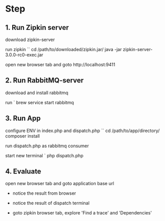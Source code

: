 # Step
## 1. Run Zipkin server  
download zipkin-server

run zipkin
``
cd /path/to/downloaded/zipkin.jar/
java -jar zipkin-server-3.0.0-rc0-exec.jar

open new browser tab and goto http://localhost:9411

## 2. Run RabbitMQ-server  
download and install rabbitmq

run
`
brew service start rabbitmq

## 3. Run App  
configure ENV in index.php and dispatch.php
``
cd /path/to/app/directory/
composer install

run dispatch.php as rabbitmq consumer

start new terminal
`
php dispatch.php

## 4. Evaluate  
open new browser tab and goto application base url

- notice the result from browser 

- notice the result of dispatch terminal

- goto zipkin browser tab, explore 'Find a trace' and 'Dependencies'
